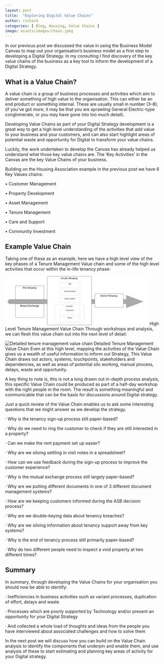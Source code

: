 ```yaml
---
layout: post
title:  "Exploring Digital Value Chains"
author: richard
categories: [ Blog, Housing, Value Chains ]
image: assets/images/chain.jpeg
---
```


In our previous post we discussed the value in using the Business Model Canvas to map out your organisation’s business model as a first step to developing a Digital Strategy. In my consulting I find discovery of the key value chains of the business as a key tool to inform the development of a Digital Strategy.

## What is a Value Chain?
A value chain is a group of business processes and activities which aim to deliver something of high value to the organisation. This can either be an end product or something internal. These are usually small in number (3–8), (if you’ve got more, it may be that you are sprawling General Electric-type conglomerate, or you may have gone into too much detail).

Developing Value Chains as part of your Digital Strategy development is a great way to get a high level understanding of the activities that add value to your business and your customers, and can also start highlight areas of potential waste and opportunity for Digital to transform your value chains.

Luckily, the work undertaken to develop the Canvas has already helped us understand what those key value chains are. The ‘Key Activities’ in the Canvas are the key Value Chains of your business.

Building on the Housing Association example in the previous post we have 6 Key Values chains:

• Customer Management

• Property Development

• Asset Management

• Tenure Management

• Care and Support

• Community Investment

## Example Value Chain
Taking one of these as an example, here we have a high level view of the key phases of a Tenure Management Value chain and some of the high level activities that occur within the in-life tenancy phase:

![High level tenure management value chain](/assets/images/tenurevaluechain.jpeg)
High Level Tenure Management Value Chain
Through workshops and analysis, we can flesh this value chain out into the next level of detail:

![Detailed tenure management value chain](/assets/images/detailedtenurevaluechain.jpeg)
Detailed Tenure Management Value Chain
Even at this high level, mapping the activities of the Value Chain gives us a wealth of useful information to inform out Strategy, This Value Chain draws out actors, systems, touchpoints, stakeholders and dependencies, as well as areas of potential silo working, manual process, delays, waste and opportunity.

A key thing to note is, this is not a long drawn out in-depth process analysis, this specific Value Chain could be produced as part of a half-day workshop with the right people in the room. The result is something meaningful and communicable that can be the basis for discussions around Digital strategy.

Just a quick review of the Value Chain enables us to ask some interesting questions that we might answer as we develop the strategy.

· Why is the tenancy sign-up process still paper-based?

· Why do we need to ring the customer to check if they are still interested in a property?

· Can we make the rent payment set up easier?

· Why are we siloing settling in visit notes in a spreadsheet?

· How can we use feedback during the sign-up process to improve the customer experience?

· Why is the mutual exchange process still largely paper-based?

· Why are we putting different documents in one of 3 different document management systems?

· How are we keeping customers informed during the ASB decision process?

· Why are we double-keying data about tenancy breaches?

· Why are we siloing information about tenancy support away from key systems?

· Why is the end of tenancy process still primarily paper-based?

· Why do two different people need to inspect a void property at two different times?

## Summary
In summary, through developing the Value Chains for your organisation you should now be able to identify:

· Inefficiencies in business activities such as variant processes, duplication of effort, delays and waste

· Processes which are poorly supported by Technology and/or present an opportunity for your Digital Strategy

· And collected a whole load of thoughts and ideas from the people you have interviewed about associated challenges and how to solve them

In the next post we will discuss how you can build on the Value Chain analysis to identify the components that underpin and enable them, and use analysis of these to start estimating and planning key areas of activity for your Digital strategy.